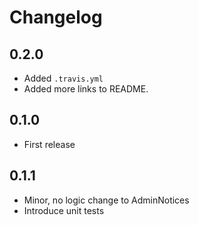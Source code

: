 # Changelog

## 0.2.0
- Added `.travis.yml`
- Added more links to README.

## 0.1.0
- First release

## 0.1.1
- Minor, no logic change to AdminNotices
- Introduce unit tests
